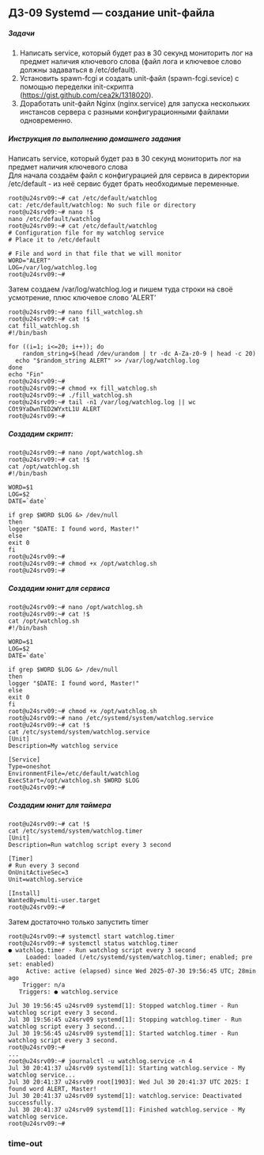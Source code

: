 ## ДЗ-09 Systemd — создание unit-файла

##### Задачи
1. Написать service, который будет раз в 30 секунд мониторить лог на предмет наличия ключевого слова (файл лога и ключевое слово должны задаваться в /etc/default).
2. Установить spawn-fcgi и создать unit-файл (spawn-fcgi.sevice) с помощью переделки init-скрипта (https://gist.github.com/cea2k/1318020).
3. Доработать unit-файл Nginx (nginx.service) для запуска нескольких инстансов сервера с разными конфигурационными файлами одновременно.  

##### Инструкция по выполнению домашнего задания
Написать service, который будет раз в 30 секунд мониторить лог на предмет наличия ключевого слова  
Для начала создаём файл с конфигурацией для сервиса в директории /etc/default - из неё сервис будет брать необходимые переменные.  

```
root@u24srv09:~# cat /etc/default/watchlog
cat: /etc/default/watchlog: No such file or directory
root@u24srv09:~# nano !$
nano /etc/default/watchlog
root@u24srv09:~# cat /etc/default/watchlog
# Configuration file for my watchlog service
# Place it to /etc/default

# File and word in that file that we will monitor
WORD="ALERT"
LOG=/var/log/watchlog.log
root@u24srv09:~#
```
Затем создаем /var/log/watchlog.log и пишем туда строки на своё усмотрение,
плюс ключевое слово ‘ALERT’
```
root@u24srv09:~# nano fill_watchlog.sh
root@u24srv09:~# cat !$
cat fill_watchlog.sh
#!/bin/bash

for ((i=1; i<=20; i++)); do
    random_string=$(head /dev/urandom | tr -dc A-Za-z0-9 | head -c 20)
  echo "$random_string ALERT" >> /var/log/watchlog.log
done
echo "Fin"
root@u24srv09:~#
root@u24srv09:~# chmod +x fill_watchlog.sh
root@u24srv09:~# ./fill_watchlog.sh
root@u24srv09:~# tail -n1 /var/log/watchlog.log || wc
COt9YaDwnTED2WYxtL1U ALERT
root@u24srv09:~#
```
##### Создадим скрипт:
```
root@u24srv09:~# nano /opt/watchlog.sh
root@u24srv09:~# cat !$
cat /opt/watchlog.sh
#!/bin/bash

WORD=$1
LOG=$2
DATE=`date`

if grep $WORD $LOG &> /dev/null
then
logger "$DATE: I found word, Master!"
else
exit 0
fi
root@u24srv09:~#
root@u24srv09:~# chmod +x /opt/watchlog.sh
root@u24srv09:~#
```
##### Создадим юнит для сервиса
```
root@u24srv09:~# nano /opt/watchlog.sh
root@u24srv09:~# cat !$
cat /opt/watchlog.sh
#!/bin/bash

WORD=$1
LOG=$2
DATE=`date`

if grep $WORD $LOG &> /dev/null
then
logger "$DATE: I found word, Master!"
else
exit 0
fi
root@u24srv09:~# chmod +x /opt/watchlog.sh
root@u24srv09:~# nano /etc/systemd/system/watchlog.service
root@u24srv09:~# cat !$
cat /etc/systemd/system/watchlog.service
[Unit]
Description=My watchlog service

[Service]
Type=oneshot
EnvironmentFile=/etc/default/watchlog
ExecStart=/opt/watchlog.sh $WORD $LOG
root@u24srv09:~#
```
##### Создадим юнит для таймера
```
root@u24srv09:~# cat !$
cat /etc/systemd/system/watchlog.timer
[Unit]
Description=Run watchlog script every 3 second

[Timer]
# Run every 3 second
OnUnitActiveSec=3
Unit=watchlog.service

[Install]
WantedBy=multi-user.target
root@u24srv09:~#
```
Затем достаточно только запустить timer
```
root@u24srv09:~# systemctl start watchlog.timer
root@u24srv09:~# systemctl status watchlog.timer
● watchlog.timer - Run watchlog script every 3 second
     Loaded: loaded (/etc/systemd/system/watchlog.timer; enabled; pre
set: enabled)
     Active: active (elapsed) since Wed 2025-07-30 19:56:45 UTC; 28min ago
    Trigger: n/a
   Triggers: ● watchlog.service

Jul 30 19:56:45 u24srv09 systemd[1]: Stopped watchlog.timer - Run watchlog script every 3 second.
Jul 30 19:56:45 u24srv09 systemd[1]: Stopping watchlog.timer - Run watchlog script every 3 second...
Jul 30 19:56:45 u24srv09 systemd[1]: Started watchlog.timer - Run watchlog script every 3 second.
root@u24srv09:~#
...
root@u24srv09:~# journalctl -u watchlog.service -n 4
Jul 30 20:41:37 u24srv09 systemd[1]: Starting watchlog.service - My watchlog service...
Jul 30 20:41:37 u24srv09 root[1903]: Wed Jul 30 20:41:37 UTC 2025: I found word ALERT, Master!
Jul 30 20:41:37 u24srv09 systemd[1]: watchlog.service: Deactivated successfully.
Jul 30 20:41:37 u24srv09 systemd[1]: Finished watchlog.service - My watchlog service.
root@u24srv09:~#

```
### time-out 
